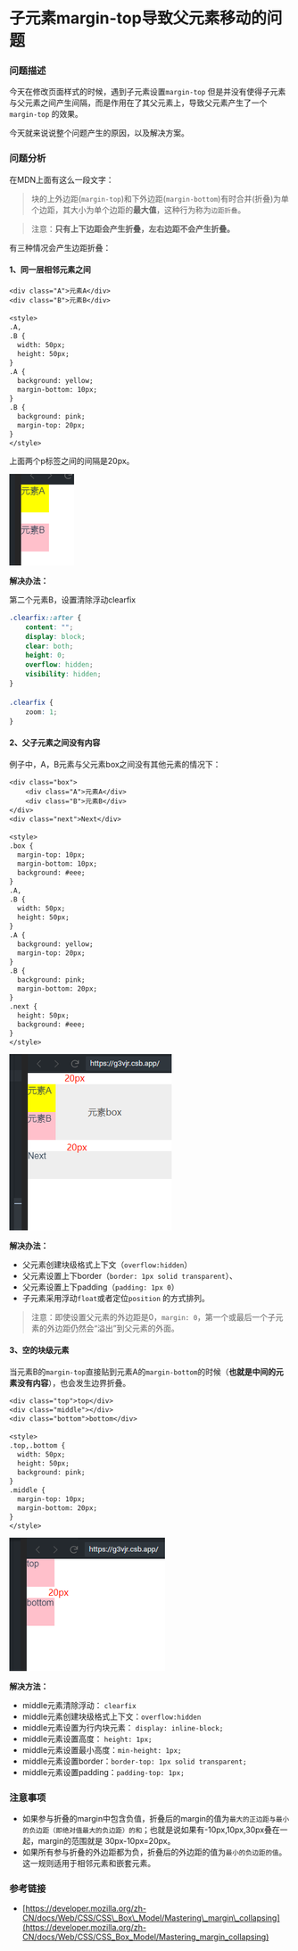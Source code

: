 # 子元素margin-top导致父元素移动的问题

### 问题描述

今天在修改页面样式的时候，遇到子元素设置`margin-top` 但是并没有使得子元素与父元素之间产生间隔，而是作用在了其父元素上，导致父元素产生了一个`margin-top` 的效果。

今天就来说说整个问题产生的原因，以及解决方案。



### 问题分析

在MDN上面有这么一段文字：

> 块的上外边距\(`margin-top`\)和下外边距\(`margin-bottom`\)有时合并\(折叠\)为单个边距，其大小为单个边距的**最大值**，这种行为称为`边距折叠`。

> 注意：**只有上下边距会产生折叠，左右边距不会产生折叠。**

有三种情况会产生边距折叠：

#### 1、同一层相邻元素之间

```markup
<div class="A">元素A</div>
<div class="B">元素B</div>

<style>
.A,
.B {
  width: 50px;
  height: 50px;
}
.A {
  background: yellow;
  margin-bottom: 10px;
}
.B {
  background: pink;
  margin-top: 20px;
}
</style>
```

上面两个p标签之间的间隔是20px。

![](../.gitbook/assets/image%20%2812%29.png)

**解决办法：**

第二个元素B，设置清除浮动clearfix

```css
.clearfix::after {
    content: "";
    display: block;
    clear: both;
    height: 0;
    overflow: hidden;
    visibility: hidden;
}

.clearfix {
    zoom: 1;
}
```

#### 2、父子元素之间没有内容

例子中，A，B元素与父元素box之间没有其他元素的情况下：

```markup
<div class="box">
    <div class="A">元素A</div>
    <div class="B">元素B</div>
</div>
<div class="next">Next</div>

<style>
.box {
  margin-top: 10px;
  margin-bottom: 10px;
  background: #eee;
}
.A,
.B {
  width: 50px;
  height: 50px;
}
.A {
  background: yellow;
  margin-top: 20px;
}
.B {
  background: pink;
  margin-bottom: 20px;
}
.next {
  height: 50px;
  background: #eee;
}
</style>

```

![](../.gitbook/assets/image%20%2814%29.png)

**解决办法：**

* 父元素创建块级格式上下文（`overflow:hidden`）
* 父元素设置上下border（`border: 1px solid transparent`）、
* 父元素设置上下padding（`padding: 1px 0`）
* 子元素采用浮动`float`或者定位`position` 的方式排列。

> 注意：即使设置父元素的外边距是0，`margin: 0`，第一个或最后一个子元素的外边距仍然会“溢出”到父元素的外面。

#### 3、空的块级元素

当元素B的`margin-top`直接贴到元素A的`margin-bottom`的时候（**也就是中间的元素没有内容**），也会发生边界折叠。

```markup
<div class="top">top</div>
<div class="middle"></div>
<div class="bottom">bottom</div>

<style>
.top,.bottom {
  width: 50px;
  height: 50px;
  background: pink;
}
.middle {
  margin-top: 10px;
  margin-bottom: 20px;
}
</style>

```

![](../.gitbook/assets/image%20%2813%29.png)

**解决方法：**

* middle元素清除浮动： `clearfix`
* middle元素创建块级格式上下文：`overflow:hidden`
* middle元素设置为行内块元素： `display: inline-block;`
* middle元素设置高度： `height: 1px;`
* middle元素设置最小高度：`min-height: 1px;`
* middle元素设置border：`border-top: 1px solid transparent;`
* middle元素设置padding：`padding-top: 1px;`

### 注意事项

* 如果参与折叠的margin中包含负值，折叠后的margin的值为`最大的正边距与最小的负边距（即绝对值最大的负边距）的和`；也就是说如果有-10px,10px,30px叠在一起，margin的范围就是 30px-10px=20px。
* 如果所有参与折叠的外边距都为负，折叠后的外边距的值为`最小的负边距的值`。这一规则适用于相邻元素和嵌套元素。

### 参考链接

* [https://developer.mozilla.org/zh-CN/docs/Web/CSS/CSS\_Box\_Model/Mastering\_margin\_collapsing](https://developer.mozilla.org/zh-CN/docs/Web/CSS/CSS_Box_Model/Mastering_margin_collapsing)

